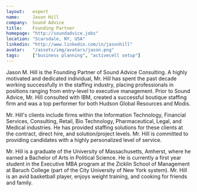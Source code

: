 ```yaml
---
layout:   expert
name:     Jason Hill
company:  Sound Advice
title:    Founding Partner
homepage: "http://soundadvice.jobs"
location: "Scarsdale, NY, USA"
linkedin: "http://www.linkedin.com/in/jasonhill"
avatar:   "/assets/img/avatars/jason.png"
tags:     ["business planning", "activecell setup"]
---
```


Jason M. Hill is the Founding Partner of Sound Advice Consulting. A highly motivated and dedicated individual, Mr. Hill has spent the past decade working successfully in the staffing industry, placing professionals in positions ranging from entry-level to executive management. Prior to Sound Advice, Mr. Hill consulted with IBM, created a successful boutique staffing firm and was a top performer for both Hudson Global Resources and Modis.

Mr. Hill's clients include firms within the Information Technology, Financial Services, Consulting, Retail, Bio Technology, Pharmaceutical, Legal, and Medical industries. He has provided staffing solutions for these clients at the contract, direct hire, and solution/project levels. Mr. Hill is committed to providing candidates with a highly personalized level of service.

Mr. Hill is a graduate of the University of Massachusetts, Amherst, where he earned a Bachelor of Arts in Political Science. He is currently a first year student in the Executive MBA program at the Zicklin School of Management at Baruch College (part of the City University of New York system). Mr. Hill is an avid basketball player, enjoys weight training, and cooking for friends and family.
